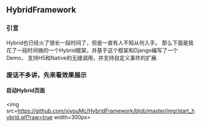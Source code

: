 ## HybridFramework

### 引言

Hybrid也已经火了很长一段时间了，但是一直有人不知从何入手。
那么下面是我花了一段时间做的一个Hybrid框架，并基于这个框架和Django编写了一个Demo，
支持H5和Native的无缝调用，并支持自定义事件的扩展.

### 废话不多讲，先来看效果展示


#### 启动Hybrid页面

<img src=https://github.com/xiyouMc/HybridFramework/blob/master/img/start_hybrid.gif?raw=true width=300px>
<br>